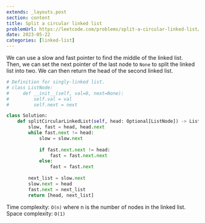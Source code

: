 ```yaml
---
extends: _layouts.post
section: content
title: Split a circular linked list
problemUrl: https://leetcode.com/problems/split-a-circular-linked-list/
date: 2023-05-22
categories: [linked-list]
---
```


We can use a slow and fast pointer to find the middle of the linked list. Then, we can set the next pointer of the last node to `None` to split the linked list into two. We can then return the head of the second linked list.

```python
# Definition for singly-linked list.
# class ListNode:
#     def __init__(self, val=0, next=None):
#         self.val = val
#         self.next = next

class Solution:
    def splitCircularLinkedList(self, head: Optional[ListNode]) -> List[Optional[ListNode]]:
        slow, fast = head, head.next
        while fast.next != head:
            slow = slow.next
            
            if fast.next.next != head: 
                fast = fast.next.next
            else: 
                fast = fast.next
        
        next_list = slow.next
        slow.next = head
        fast.next = next_list
        return [head, next_list]
```

Time complexity: `O(n)` where n is the number of nodes in the linked list.
Space complexity: `O(1)`